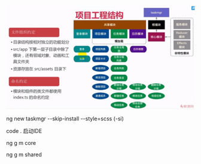![](/assets/360截图20171026114108225.jpg)

ng new taskmgr --skip-install --style=scss    (-si)

code .    启动IDE

ng g m core

ng g m shared